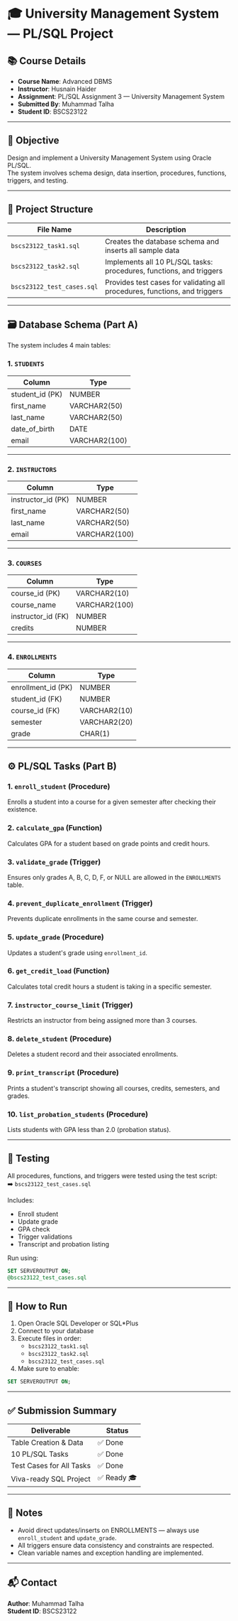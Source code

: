 
# 🎓 University Management System — PL/SQL Project

## 📚 Course Details
- **Course Name**: Advanced DBMS  
- **Instructor**: Husnain Haider  
- **Assignment**: PL/SQL Assignment 3 — University Management System  
- **Submitted By**: Muhammad Talha  
- **Student ID**: BSCS23122  

---

## 📌 Objective
Design and implement a University Management System using Oracle PL/SQL.  
The system involves schema design, data insertion, procedures, functions, triggers, and testing.

---

## 🧱 Project Structure

| File Name                 | Description |
|---------------------------|-------------|
| `bscs23122_task1.sql`     | Creates the database schema and inserts all sample data |
| `bscs23122_task2.sql`     | Implements all 10 PL/SQL tasks: procedures, functions, and triggers |
| `bscs23122_test_cases.sql`| Provides test cases for validating all procedures, functions, and triggers |

---

## 🗃️ Database Schema (Part A)

The system includes 4 main tables:

### 1. `STUDENTS`
| Column         | Type         |
|----------------|--------------|
| student_id (PK)| NUMBER       |
| first_name     | VARCHAR2(50) |
| last_name      | VARCHAR2(50) |
| date_of_birth  | DATE         |
| email          | VARCHAR2(100)|

---

### 2. `INSTRUCTORS`
| Column           | Type         |
|------------------|--------------|
| instructor_id (PK)| NUMBER      |
| first_name       | VARCHAR2(50) |
| last_name        | VARCHAR2(50) |
| email            | VARCHAR2(100)|

---

### 3. `COURSES`
| Column           | Type         |
|------------------|--------------|
| course_id (PK)   | VARCHAR2(10) |
| course_name      | VARCHAR2(100)|
| instructor_id (FK)| NUMBER      |
| credits          | NUMBER       |

---

### 4. `ENROLLMENTS`
| Column            | Type         |
|-------------------|--------------|
| enrollment_id (PK)| NUMBER       |
| student_id (FK)   | NUMBER       |
| course_id (FK)    | VARCHAR2(10) |
| semester          | VARCHAR2(20) |
| grade             | CHAR(1)      |

---

## ⚙️ PL/SQL Tasks (Part B)

### 1. `enroll_student` (Procedure)
Enrolls a student into a course for a given semester after checking their existence.

### 2. `calculate_gpa` (Function)
Calculates GPA for a student based on grade points and credit hours.

### 3. `validate_grade` (Trigger)
Ensures only grades A, B, C, D, F, or NULL are allowed in the `ENROLLMENTS` table.

### 4. `prevent_duplicate_enrollment` (Trigger)
Prevents duplicate enrollments in the same course and semester.

### 5. `update_grade` (Procedure)
Updates a student's grade using `enrollment_id`.

### 6. `get_credit_load` (Function)
Calculates total credit hours a student is taking in a specific semester.

### 7. `instructor_course_limit` (Trigger)
Restricts an instructor from being assigned more than 3 courses.

### 8. `delete_student` (Procedure)
Deletes a student record and their associated enrollments.

### 9. `print_transcript` (Procedure)
Prints a student's transcript showing all courses, credits, semesters, and grades.

### 10. `list_probation_students` (Procedure)
Lists students with GPA less than 2.0 (probation status).

---

## 🧪 Testing

All procedures, functions, and triggers were tested using the test script:  
➡️ `bscs23122_test_cases.sql`

Includes:
- Enroll student
- Update grade
- GPA check
- Trigger validations
- Transcript and probation listing

Run using:
```sql
SET SERVEROUTPUT ON;
@bscs23122_test_cases.sql
```

---

## 📂 How to Run

1. Open Oracle SQL Developer or SQL*Plus
2. Connect to your database
3. Execute files in order:
   - `bscs23122_task1.sql`
   - `bscs23122_task2.sql`
   - `bscs23122_test_cases.sql`
4. Make sure to enable:
```sql
SET SERVEROUTPUT ON;
```

---

## ✅ Submission Summary

| Deliverable                 | Status     |
|----------------------------|------------|
| Table Creation & Data      | ✅ Done     |
| 10 PL/SQL Tasks            | ✅ Done     |
| Test Cases for All Tasks   | ✅ Done     |
| Viva-ready SQL Project     | ✅ Ready 🎓 |

---

## 📌 Notes

- Avoid direct updates/inserts on ENROLLMENTS — always use `enroll_student` and `update_grade`.
- All triggers ensure data consistency and constraints are respected.
- Clean variable names and exception handling are implemented.

---

## 📬 Contact

**Author**: Muhammad Talha  
**Student ID**: BSCS23122  

